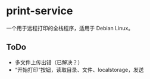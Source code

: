 # print-service

一个用于远程打印的全栈程序，适用于 Debian Linux。

## ToDo

- 多文件上传出错（已解决？）
- “开始打印”按钮，读取目录、文件、localstorage，发送